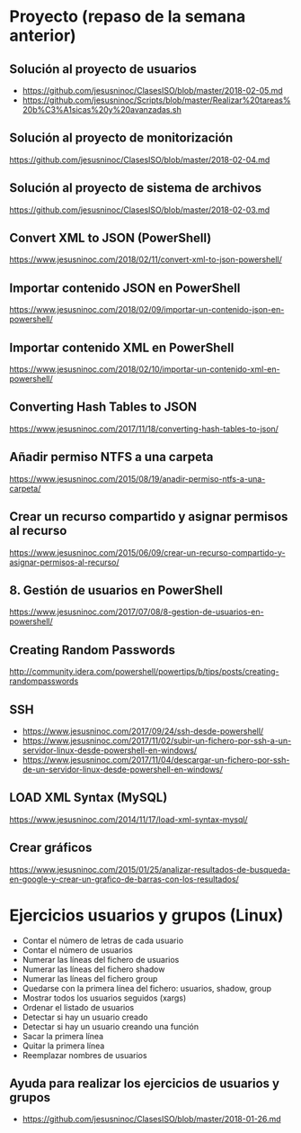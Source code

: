 # Proyecto (repaso de la semana anterior)

## Solución al proyecto de usuarios
- https://github.com/jesusninoc/ClasesISO/blob/master/2018-02-05.md
- https://github.com/jesusninoc/Scripts/blob/master/Realizar%20tareas%20b%C3%A1sicas%20y%20avanzadas.sh

## Solución al proyecto de monitorización
https://github.com/jesusninoc/ClasesISO/blob/master/2018-02-04.md

## Solución al proyecto de sistema de archivos
https://github.com/jesusninoc/ClasesISO/blob/master/2018-02-03.md

## Convert XML to JSON (PowerShell)
https://www.jesusninoc.com/2018/02/11/convert-xml-to-json-powershell/

## Importar contenido JSON en PowerShell
https://www.jesusninoc.com/2018/02/09/importar-un-contenido-json-en-powershell/

## Importar contenido XML en PowerShell
https://www.jesusninoc.com/2018/02/10/importar-un-contenido-xml-en-powershell/

## Converting Hash Tables to JSON
https://www.jesusninoc.com/2017/11/18/converting-hash-tables-to-json/

## Añadir permiso NTFS a una carpeta
https://www.jesusninoc.com/2015/08/19/anadir-permiso-ntfs-a-una-carpeta/

## Crear un recurso compartido y asignar permisos al recurso
https://www.jesusninoc.com/2015/06/09/crear-un-recurso-compartido-y-asignar-permisos-al-recurso/

## 8. Gestión de usuarios en PowerShell
https://www.jesusninoc.com/2017/07/08/8-gestion-de-usuarios-en-powershell/

## Creating Random Passwords
http://community.idera.com/powershell/powertips/b/tips/posts/creating-randompasswords

## SSH
- https://www.jesusninoc.com/2017/09/24/ssh-desde-powershell/
- https://www.jesusninoc.com/2017/11/02/subir-un-fichero-por-ssh-a-un-servidor-linux-desde-powershell-en-windows/
- https://www.jesusninoc.com/2017/11/04/descargar-un-fichero-por-ssh-de-un-servidor-linux-desde-powershell-en-windows/

## LOAD XML Syntax (MySQL)
https://www.jesusninoc.com/2014/11/17/load-xml-syntax-mysql/

## Crear gráficos
https://www.jesusninoc.com/2015/01/25/analizar-resultados-de-busqueda-en-google-y-crear-un-grafico-de-barras-con-los-resultados/

# Ejercicios usuarios y grupos (Linux)

- Contar el número de letras de cada usuario
- Contar el número de usuarios
- Numerar las líneas del fichero de usuarios
- Numerar las líneas del fichero shadow
- Numerar las líneas del fichero group
- Quedarse con la primera línea del fichero: usuarios, shadow, group
- Mostrar todos los usuarios seguidos (xargs)
- Ordenar el listado de usuarios
- Detectar si hay un usuario creado
- Detectar si hay un usuario creando una función
- Sacar la primera línea
- Quitar la primera línea
- Reemplazar nombres de usuarios

## Ayuda para realizar los ejercicios de usuarios y grupos
* https://github.com/jesusninoc/ClasesISO/blob/master/2018-01-26.md
